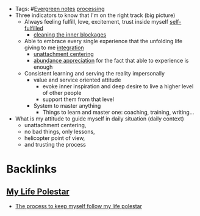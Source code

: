 - Tags: #[Evergreen notes](<Evergreen notes.md>) [processing](<processing.md>)
- Three indicators to know that I'm on the right track (big picture)
    - Always feeling fulfill, love, excitement, trust inside myself [self-fulfilled](<self-fulfilled.md>)
        - [cleaning the inner blockages](<cleaning the inner blockages.md>)
    - Able to embrace every single experience that the unfolding life giving to me [integration](<integration.md>)
        - [unattachment centering](<unattachment centering.md>)
        - [abundance appreciation](<abundance appreciation.md>) for the fact that able to experience is enough
    - Consistent learning and serving the reality impersonally
        - value and service oriented attitude
            - evoke inner inspiration and deep desire to live a higher level of other people
            - support them from that level
        - System to master anything
            - Things to learn and master one: coaching, training, writing...
- What is my attitude to guide myself in daily situation (daily context)
    - unattachment centering, 
    - no bad things, only lessons, 
    - helicopter point of view, 
    - and trusting the process

# Backlinks
## [My Life Polestar](<My Life Polestar.md>)
- [The process to keep myself follow my life polestar](<The process to keep myself follow my life polestar.md>)

